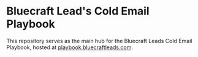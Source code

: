 # Bluecraft Lead's Cold Email Playbook

This repository serves as the main hub for the Bluecraft Leads Cold Email Playbook, hosted at [playbook.bluecraftleads.com](https://playbook.bluecraftleads.com).
